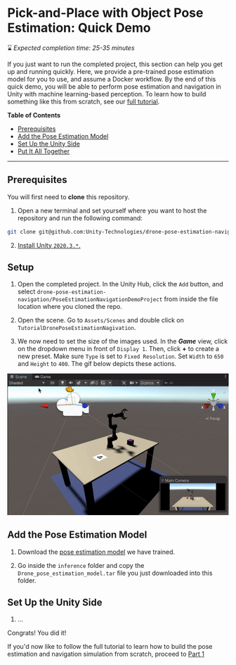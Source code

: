 # Pick-and-Place with Object Pose Estimation: Quick Demo

⌛ _Expected completion time: 25-35 minutes_

If you just want to run the completed project, this section can help you get up and running quickly. Here, we provide a pre-trained pose estimation model for you to use, and assume a Docker workflow. By the end of this quick demo, you will be able to perform pose estimation and navigation in Unity with machine learning-based perception. To learn how to build something like this from scratch, see our [full tutorial](1_create_unity_project_with_unity_packages.md).

**Table of Contents**
- [Prerequisites](#Prerequisites)
- [Add the Pose Estimation Model](#add-the-pose-estimation-model)
- [Set Up the Unity Side](#set-up-the-unity-side)
- [Put It All Together](#putting-it-together)

---

## Prerequisites

You will first need to **clone** this repository. 

1. Open a new terminal and set yourself where you want to host the repository and run the following command: 
```bash
git clone git@github.com:Unity-Technologies/drone-pose-estimation-navigation.git
```

2. [Install Unity `2020.3.*`.](install_unity.md)

## <a name='setup'>Setup</a>

1. Open the completed project. In the Unity Hub, click the `Add` button, and select `drone-pose-estimation-navigation/PoseEstimationNavigationDemoProject` from inside the file location where you cloned the repo. 

2. Open the scene. Go to `Assets/Scenes` and double click on `TutorialDronePoseEstimationNagivation`. 

3. We now need to set the size of the images used. In the ***Game*** view, click on the dropdown menu in front of `Display 1`. Then, click **+** to create a new preset. Make sure `Type` is set to `Fixed Resolution`. Set `Width` to `650` and `Height` to `400`. The gif below depicts these actions.

<p align="center">
<img src="Gifs/2_aspect_ratio.gif"/>
</p>

## Add the Pose Estimation Model

1. Download the [pose estimation model](https://github.com/Unity-Technologies/Robotics-Object-Pose-Estimation/releases/download/v0.6.0/Drone_pose_estimation_model.tar) we have trained.

2. Go inside the `inference` folder and copy the `Drone_pose_estimation_model.tar` file you just downloaded into this folder.


## Set Up the Unity Side

1. ...

Congrats! You did it!

If you'd now like to follow the full tutorial to learn how to build the pose estimation and navigation simulation from scratch, proceed to [Part 1](1_create_unity_project_with_unity_packages.md)

